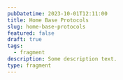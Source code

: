 ```yaml
---
pubDatetime: 2023-10-01T12:11:00
title: Home Base Protocols
slug: home-base-protocols
featured: false
draft: true
tags:
  - fragment
description: Some description text.
type: fragment
---
```

